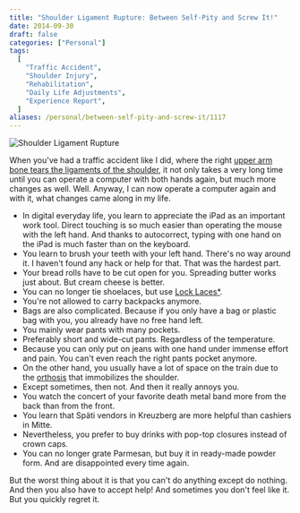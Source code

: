 ```yaml
---
title: "Shoulder Ligament Rupture: Between Self-Pity and Screw It!"
date: 2014-09-30
draft: false
categories: ["Personal"]
tags:
  [
    "Traffic Accident",
    "Shoulder Injury",
    "Rehabilitation",
    "Daily Life Adjustments",
    "Experience Report",
  ]
aliases: /personal/between-self-pity-and-screw-it/1117
---
```


![Shoulder Ligament Rupture](schulter.png)

When you've had a traffic accident like I did, where the right [upper arm bone tears the ligaments of the shoulder](https://en.wikipedia.org/wiki/Acromioclavicular_joint_dislocation), it not only takes a very long time until you can operate a computer with both hands again, but much more changes as well. Well. Anyway, I can now operate a computer again and with it, what changes came along in my life.

- In digital everyday life, you learn to appreciate the iPad as an important work tool. Direct touching is so much easier than operating the mouse with the left hand. And thanks to autocorrect, typing with one hand on the iPad is much faster than on the keyboard.
- You learn to brush your teeth with your left hand. There's no way around it. I haven't found any hack or help for that. That was the hardest part.
- Your bread rolls have to be cut open for you. Spreading butter works just about. But cream cheese is better.
- You can no longer tie shoelaces, but use [Lock Laces\*](http://www.amazon.de/gp/product/B00DGFF82G/ref=as_li_tl?ie=UTF8&camp=1638&creative=19454&creativeASIN=B00DGFF82G&linkCode=as2&tag=mobizzle-21&linkId=PANXBLIQW5EUUU6D).
- You're not allowed to carry backpacks anymore.
- Bags are also complicated. Because if you only have a bag or plastic bag with you, you already have no free hand left.
- You mainly wear pants with many pockets.
- Preferably short and wide-cut pants. Regardless of the temperature.
- Because you can only put on jeans with one hand under immense effort and pain. You can't even reach the right pants pocket anymore.
- On the other hand, you usually have a lot of space on the train due to the [orthosis](http://www.sporlastic.de/de/pdf/07255.pdf) that immobilizes the shoulder.
- Except sometimes, then not. And then it really annoys you.
- You watch the concert of your favorite death metal band more from the back than from the front.
- You learn that Späti vendors in Kreuzberg are more helpful than cashiers in Mitte.
- Nevertheless, you prefer to buy drinks with pop-top closures instead of crown caps.
- You can no longer grate Parmesan, but buy it in ready-made powder form. And are disappointed every time again.

But the worst thing about it is that you can't do anything except do nothing. And then you also have to accept help! And sometimes you don't feel like it. But you quickly regret it.
